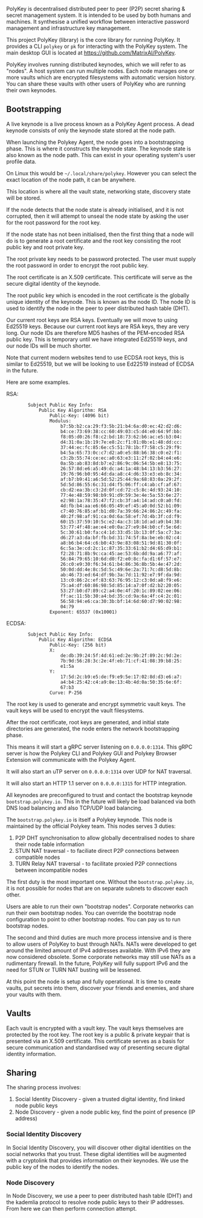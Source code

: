 PolyKey is decentralised distributed peer to peer (P2P) secret sharing & secret
management system. It is intended to be used by both humans and machines.
It synthesise a unified workflow between interactive password management and
infrastructure key management.

This project PolyKey (library) is the core library for running PolyKey. It
provides a CLI `polykey` or `pk` for interacting with the PolyKey system. The
main desktop GUI is located at https://github.com/MatrixAI/PolyKey.

PolyKey involves running distributed keynodes, which we will refer to as "nodes".
A host system can run multiple nodes. Each node manages one or more vaults which
are encrypted filesystems with automatic version history. You can share these
vaults with other users of PolyKey who are running their own keynodes.

## Bootstrapping

A live keynode is a live process known as a PolyKey Agent process. A dead
keynode consists of only the keynode state stored at the node path.

When launching the Polykey Agent, the node goes into a bootstrapping phase. This
is where it constructs the keynode state. The keynode state is also known as the
node path. This can exist in your operating system's user profile data.

On Linux this would be `~/.local/share/polykey`. However you can select the
exact location of the node path, it can be anywhere.

This location is where all the vault state, networking state, discovery state
will be stored.

If the node detects that the node state is already initialised, and it is not
corrupted, then it will attempt to unseal the node state by asking the user for
the root password for the root key.

If the node state has not been initialised, then the first thing that a node
will do is to generate a root certificate and the root key consisting the root
public key and root private key.

The root private key needs to be password protected. The user must supply the
root password in order to encrypt the root public key.

The root certificate is an X.509 certificate. This certificate will serve as the
secure digital identity of the keynode.

The root public key which is encoded in the root certificate is the globally
unique identity of the keynode. This is known as the node ID. The node ID is
used to identify the node in the peer to peer distributed hash table (DHT).

Our current root keys are RSA keys. Eventually we will move to using Ed25519 keys.
Because our current root keys are RSA keys, they are very long. Our node IDs are
therefore MD5 hashes of the PEM-encoded RSA public key. This is temporary until
 we have integrated Ed25519 keys, and our node IDs will be much shorter.

Note that current modern websites tend to use ECDSA root keys, this is similar to
Ed25519, but we will be looking to use Ed22519 instead of ECDSA in the future.

Here are some examples.

RSA:

```
        Subject Public Key Info:
            Public Key Algorithm: RSA
                Public-Key: (4096 bit)
                Modulus:
                    b7:5b:b2:ca:29:f3:5b:21:b4:6a:d0:ec:42:d2:d6:
                    b4:ce:73:69:38:cc:60:49:03:c5:d4:e0:64:9f:bb:
                    f8:05:d0:26:f8:c2:bd:18:73:62:b6:ac:e5:b3:04:
                    d4:31:0a:1b:19:7e:e8:2c:f1:01:0b:e1:48:dd:cc:
                    37:44:ec:fc:85:6e:c5:51:78:1b:f7:58:c5:29:f9:
                    b4:5a:65:73:0c:c7:d2:a0:e5:88:b6:38:c0:e2:f1:
                    c3:2b:55:74:ce:ec:a0:63:e3:11:2f:02:b4:e4:e6:
                    0a:5b:ab:83:8d:b7:e2:86:9c:06:54:5b:e8:13:75:
                    26:57:8d:e6:a5:49:dc:a4:1a:48:b4:13:b3:56:27:
                    19:76:96:b0:95:4d:da:a8:c4:d6:33:e3:eb:8c:34:
                    af:b7:b9:41:a6:5d:52:25:44:9a:68:83:0a:29:2f:
                    5d:5d:86:55:6c:31:d4:f5:06:ff:c4:ab:cf:af:67:
                    cb:d2:ea:3b:c3:2d:0f:cd:72:c5:8c:4d:93:24:10:
                    77:4e:48:59:98:b9:91:d9:59:3e:4e:5a:53:6e:27:
                    e2:98:1a:78:35:47:f2:cb:3f:a4:14:ad:c0:a0:fd:
                    4d:fb:b4:aa:e6:66:05:49:ef:45:a0:0d:52:b1:09:
                    c7:40:76:85:af:b1:d0:7a:39:66:24:86:2c:49:fa:
                    40:2f:98:af:91:ca:0d:6a:58:ef:7d:4b:3f:cd:f9:
                    60:15:37:59:10:5c:e2:4a:c3:18:1d:ad:a9:b4:38:
                    53:77:4f:48:ae:e4:e0:0a:27:e9:84:b0:cf:5e:6d:
                    5c:30:61:b0:fa:c4:1d:33:d5:1b:13:0f:5a:c7:3a:
                    d6:27:a3:da:bf:fb:bd:31:74:5f:8a:be:eb:02:c4:
                    a8:b6:b4:64:c6:b0:43:9e:83:08:51:9d:81:30:0f:
                    6c:5a:3e:cd:2c:1c:87:35:33:61:b2:d4:65:d9:b1:
                    f2:28:71:8b:9c:ca:45:ae:53:6b:dd:9a:a6:77:af:
                    56:84:79:65:10:6d:d0:f2:e0:8c:fa:d1:6f:57:e7:
                    26:c0:e9:30:f6:34:61:b4:86:36:8b:5b:4e:47:2d:
                    50:0d:dd:4e:8c:5d:5c:49:6e:2a:71:7c:d8:5d:8b:
                    ab:46:73:ed:64:df:9b:3a:7d:11:92:e7:9f:da:9d:
                    13:c0:86:2c:ef:83:63:76:95:12:c3:0d:a8:f9:e6:
                    75:a4:df:60:86:98:5d:85:14:a7:0f:d2:b2:20:05:
                    53:27:b0:d7:89:c2:a4:0e:4f:20:1c:89:02:ee:06:
                    ff:ac:11:5b:30:a4:bd:35:cd:9a:6a:4f:c4:2c:01:
                    56:58:94:e6:ca:30:3b:bf:14:6d:60:d7:90:02:98:
                    04:79
                Exponent: 65537 (0x10001)
```

ECDSA:

```
        Subject Public Key Info:
            Public Key Algorithm: ECDSA
                Public-Key: (256 bit)
                X:
                    de:db:39:24:5f:4d:61:ed:2e:9b:2f:89:2c:9d:2e:
                    7b:9d:56:28:3c:2e:4f:eb:71:cf:41:08:39:b8:25:
                    e1:5a
                Y:
                    17:5d:2c:b9:e5:de:f9:e9:5e:17:02:8d:d3:e6:a7:
                    a4:b4:25:42:c4:a9:8e:13:4b:4d:0a:50:35:6e:6f:
                    67:b3
                Curve: P-256
```

The root key is used to generate and encrypt symmetric vault keys. The vault
keys will be used to encrypt the vault filesystems.

After the root certificate, root keys are generated, and initial state
directories are generated, the node enters the network bootstrapping phase.

This means it will start a gRPC server listening on `0.0.0.0:1314`. This gRPC
server is how the Polykey CLI and Polykey GUI and Polykey Browser Extension will
communicate with the Polykey Agent.

It will also start an uTP server on `0.0.0.0:1314` over UDP for NAT traversal.

It will also start an HTTP 1.1 server on `0.0.0.0:1315` for HTTP integration.

All keynodes are preconfigured to trust and contact the bootstrap keynode
`bootstrap.polykey.io`. This in the future will likely be load balanced via
both DNS load balancing and also TCP/UDP load balancing.

The `bootstrap.polykey.io` is itself a Polykey keynode. This node is maintained
by the official Polykey team. This nodes serves 3 duties:

1. P2P DHT synchronisation to allow globally decentralised nodes to share their node table information
2. STUN NAT traversal - to faciliate direct P2P connections between compatible nodes
3. TURN Relay NAT traversal - to facilitate proxied P2P connections between incompatible nodes

The first duty is the most important one. Without the `bootstrap.polykey.io`, it
is not possible for nodes that are on separate subnets to discover each other.

Users are able to run their own "bootstrap nodes". Corporate networks can run
their own bootstrap nodes. You can override the bootstrap node configuration to
point to other bootstrap nodes. You can pay us to run bootstrap nodes.

The second and third duties are much more process intensive and is there to
allow users of PolyKey to bust through NATs. NATs were developed to get around
the limited amount of IPv4 addresses available. With IPv6 they are now
considered obsolete. Some corporate networks may still use NATs as a
rudimentary firewall. In the future, PolyKey will fully support IPv6 and the
need for STUN or TURN NAT busting will be lessened.

At this point the node is setup and fully operational. It is time to create 
vaults, put secrets into them, discover your friends and enemies, and share
your vaults with them.

## Vaults

Each vault is encrypted with a vault key. The vault keys themselves are protected by
the root key. The root key is a public & private keypair that is presented via
an X.509 certificate. This certificate serves as a basis for secure
communication and standardised way of presenting secure digital identity
information.

## Sharing

The sharing process involves:

1. Social Identity Discovery - given a trusted digital identity, find linked node public keys
2. Node Discovery - given a node public key, find the point of presence (IP address)

### Social Identity Discovery

In Social Identity Discovery, you will discover other digital identities on the
social networks that you trust. These digital identities will be augmented with a
cryptolink that provides information on their keynodes. We use the public key
of the nodes to identify the nodes.

### Node Discovery

In Node Discovery, we use a peer to peer distributed hash table (DHT) and the
kademlia protocol to resolve node public keys to their IP addresses. From here
we can then perform connection attempt.